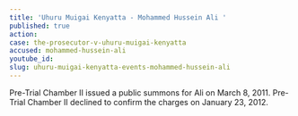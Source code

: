 ```yaml
---
title: 'Uhuru Muigai Kenyatta - Mohammed Hussein Ali '
published: true
action:
case: the-prosecutor-v-uhuru-muigai-kenyatta
accused: mohammed-hussein-ali
youtube_id:
slug: uhuru-muigai-kenyatta-events-mohammed-hussein-ali
---
```



Pre-Trial Chamber II issued a public summons for Ali on March 8, 2011. Pre-Trial Chamber II declined to confirm the charges on January 23, 2012.